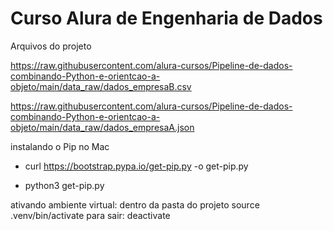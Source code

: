 # Curso Alura de Engenharia de Dados

Arquivos do projeto 

https://raw.githubusercontent.com/alura-cursos/Pipeline-de-dados-combinando-Python-e-orientcao-a-objeto/main/data_raw/dados_empresaB.csv

https://raw.githubusercontent.com/alura-cursos/Pipeline-de-dados-combinando-Python-e-orientcao-a-objeto/main/data_raw/dados_empresaA.json

instalando o Pip no Mac

 - curl https://bootstrap.pypa.io/get-pip.py -o get-pip.py

 - python3 get-pip.py

ativando ambiente virtual: dentro da pasta do projeto
     source .venv/bin/activate
     para sair: deactivate
